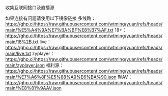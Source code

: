 收集互联网接口及直播源

如果连接有问题请使用以下镜像链接
多线路：https://ghp.ci/https://raw.githubusercontent.com/wtming/yuan/refs/heads/main/%E5%A4%9A%E7%BA%BF%E8%B7%AF.txt
18+：https://ghp.ci/https://raw.githubusercontent.com/wtming/yuan/refs/heads/main/18%2B.txt
live：https://ghp.ci/https://raw.githubusercontent.com/wtming/yuan/refs/heads/main/live.txt
zyplayer：https://ghp.ci/https://raw.githubusercontent.com/wtming/yuan/refs/heads/main/zyplayer.json
福利源：https://ghp.ci/https://raw.githubusercontent.com/wtming/yuan/refs/heads/main/%E7%A6%8F%E5%88%A9%E6%BA%90.json
聚AV：https://ghp.ci/https://raw.githubusercontent.com/wtming/yuan/refs/heads/main/%E8%81%9AAV.json

